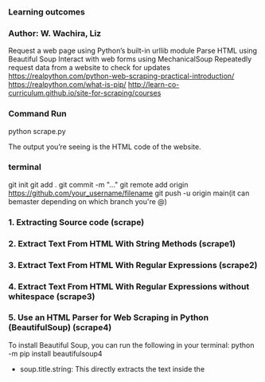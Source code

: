### Learning outcomes
### Author: W. Wachira, Liz
Request a web page using Python’s built-in urllib module
Parse HTML using Beautiful Soup
Interact with web forms using MechanicalSoup
Repeatedly request data from a website to check for updates
https://realpython.com/python-web-scraping-practical-introduction/ 
https://realpython.com/what-is-pip/
http://learn-co-curriculum.github.io/site-for-scraping/courses

### Command Run
python scrape.py

The output you’re seeing is the HTML code of the website.

### terminal
git init
git add .
git commit -m "..."
git remote add origin https://github.com/your_username/filename
git push -u origin main(it can bemaster depending on which branch you're @)

### 1. Extracting Source code (scrape)
### 2. Extract Text From HTML With String Methods (scrape1)
### 3. Extract Text From HTML With Regular Expressions (scrape2)
### 4. Extract Text From HTML With Regular Expressions without whitespace (scrape3)
### 5. Use an HTML Parser for Web Scraping in Python (BeautifulSoup) (scrape4)
To install Beautiful Soup, you can run the following in your terminal:
 python -m pip install beautifulsoup4
 - soup.title.string: This directly extracts the text inside the <title> tag. - BeautifulSoup automatically removes the HTML tags.
 - You can extract other elements from the HTML with ease by using various BeautifulSoup methods (find, find_all, etc.).
 ### 6. Interact With HTML Forms (MechanicalSoup) (scrape5,6)
Always install inside your virtual environment when working on a specific project, so that dependencies are isolated from your global Python environment.
python -m pip install --upgrade pip
python -m venv venv\  (you can use this too: pipenv shell)
venv\Scripts\activate.bat - optional
python -m pip install MechanicalSoup (You can install in the Virtual Env (venv)).

# Python has the built-in venv module for creating virtual environments. 
The parentheses (()) surrounding your venv name indicate that you successfully activated the virtual environment. 
eg... 
(venv) PS>  pip3 --version
(venv) PS>  pip --version

## To leave or deactivate a virtual environment, you can simply run the following command in your terminal:
deactivate
### 7. Interact With Websites in Real Time (scrape6)
Important: Most websites publish a Terms of Use document. You can often find a link to it in the website’s footer.
Failure to comply with the Terms of Use could result in your IP being blocked, so be careful!

## PLEASE NOTE:
With techniques like this, you can scrape data from websites that periodically update their data. However, you should be aware that requesting a page multiple times in rapid succession can be seen as suspicious, or even malicious, use of a website.


